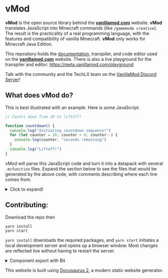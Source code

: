 # vMod

**vMod** is the open source library behind the [**vanillamod.com**](https://www.vanillamod.com/) website. **vMod** translates JavaScript into Minecraft commands (like `/gamemode creative`). The result is the practicality of a real programming language, with the features and compatibility of vanilla Minecraft. **vMod** only works for Minecraft Java Edition.

This repository holds the [documentation](https://meta.vanillamod.com/docs/), transpiler, and code editor used on the [**vanillamod.com**](https://www.vanillamod.com/) website. There is also a live playground for the transpiler and editor: https://meta.vanillamod.com/playground

Talk with the community and the TechLX team on the [VanillaMod Discord Server](https://discord.gg/WPMCMjy)!

## What does vMod do?

This is best illustrated with an example. Here is some JavaScript:

```javascript
// Counts down from 10 to liftoff!

function countdown() {
  console.log("Initiating countdown sequence!")
  for (let counter = 10; counter > 0; counter--) {
    console.log(counter, "seconds remaining")
  }
  console.log("Liftoff!")
}
```

vMod will parse this JavaScript code and turn it into a datapack with several `.mcfunction` files. Expand the section below to see the files that would be generated by the above code, with comments describing where each line comes from.

<details>
  <summary>Click to expand!</summary>
  
  #### The body of `countdown()`

  ```mcfunction 
  # File - ./PACK_NAME/data/v_mod_playground/functions/countdown/main.mcfunction

  # First console.log
  tellraw @p ["","Initiating countdown sequence!"," "]
  # Initialize the "counter" variable
  function v_mod_playground:countdown/line0005_for-loop/init
  # Check the for loop condition (counter > 0)
  execute store success score @s vMod_LastSuccess if score @e[tag=vMod-v_mod_playground-var-counter-line-5-column-7,limit=1] vMod_Variable matches 1..
  # If the condition passes, run the body of the for loop
  execute if entity @s[scores={vMod_LastSuccess=1..}] run function v_mod_playground:countdown/line0005_for-loop/body
  # Delete the variable "counter" created by the for loop
  kill @e[tag=v_mod_playground.countdown.line0005_for-loop-depth-1]
  # Last console.log
  tellraw @p ["","Liftoff!"," "]
  ```

  #### Initializing the variable `counter`

  ```mcfunction
  # File - ./PACK_NAME/data/v_mod_playground/functions/countdown/line0005_for-loop/init.mcfunction

  # Create an entity to hold the value of "counter"
  summon minecraft:area_effect_cloud ~ ~ ~ {CustomName:"\"int-counter\"",NoGravity:1b,Duration:2147483647,Tags:["vMod-v_mod_playground","v_mod_playground.countdown.line0005_for-loop-depth-1","vMod-v_mod_playground-var-counter-line-5-column-7"]}
  # Set "counter" to 10
  scoreboard players set @e[tag=vMod-v_mod_playground-var-counter-line-5-column-7] vMod_Variable 10
  ```

  #### The body of the for loop

  ```mcfunction
  # File - ./PACK_NAME/data/v_mod_playground/functions/countdown/line0005_for-loop/body.mcfunction

  # Log the value of "counter" followed by the string "seconds remaining"
  tellraw @p ["",{"score":{"name":"@e[tag=vMod-v_mod_playground-var-counter-line-5-column-7]","objective":"vMod_Variable"}}," ","seconds remaining"," "]
  # Subtract 1 from the value of "counter" (as specified in the for loop)
  scoreboard players remove @e[tag=vMod-v_mod_playground-var-counter-line-5-column-7] vMod_Variable 1
  # Check the for loop condition (counter > 0)
  execute store success score @s vMod_LastSuccess if score @e[tag=vMod-v_mod_playground-var-counter-line-5-column-7,limit=1] vMod_Variable matches 1..
  # If the condition passes, run the body of the for loop
  execute if entity @s[scores={vMod_LastSuccess=1..}] run function v_mod_playground:countdown/line0005_for-loop/body
  ```
</details>

## Contributing:

Download the repo then

```console
yarn install
yarn start
```

`yarn install` downloads the required packages, and `yarn start` initiates a local development server and opens up a browser window. Most changes are reflected live without having to restart the server.

<details>
  <summary>Component export with Bit</summary>

  To push an update to the transpiler or editor components up to Bit cloud (so they are version synced with the private repo) run the following commands:

  ```
  bit tag techlx.vanillamod/mod-editor --force-deploy
  bit export techlx.vanillamod/mod-editor
  ```

  Use `techlx.vanillamod/transpiler` instead if the changes are to the transpiler instead of the editor.
</details>

This website is built using [Docusaurus 2](https://v2.docusaurus.io/), a modern static website generator.

